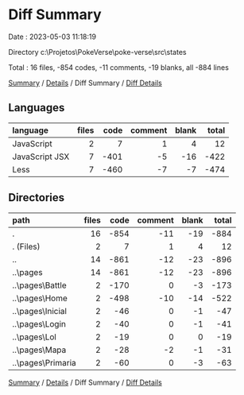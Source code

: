 # Diff Summary

Date : 2023-05-03 11:18:19

Directory c:\\Projetos\\PokeVerse\\poke-verse\\src\\states

Total : 16 files,  -854 codes, -11 comments, -19 blanks, all -884 lines

[Summary](results.md) / [Details](details.md) / Diff Summary / [Diff Details](diff-details.md)

## Languages
| language | files | code | comment | blank | total |
| :--- | ---: | ---: | ---: | ---: | ---: |
| JavaScript | 2 | 7 | 1 | 4 | 12 |
| JavaScript JSX | 7 | -401 | -5 | -16 | -422 |
| Less | 7 | -460 | -7 | -7 | -474 |

## Directories
| path | files | code | comment | blank | total |
| :--- | ---: | ---: | ---: | ---: | ---: |
| . | 16 | -854 | -11 | -19 | -884 |
| . (Files) | 2 | 7 | 1 | 4 | 12 |
| .. | 14 | -861 | -12 | -23 | -896 |
| ..\\pages | 14 | -861 | -12 | -23 | -896 |
| ..\\pages\\Battle | 2 | -170 | 0 | -3 | -173 |
| ..\\pages\\Home | 2 | -498 | -10 | -14 | -522 |
| ..\\pages\\Inicial | 2 | -46 | 0 | -1 | -47 |
| ..\\pages\\Login | 2 | -40 | 0 | -1 | -41 |
| ..\\pages\\Lol | 2 | -19 | 0 | 0 | -19 |
| ..\\pages\\Mapa | 2 | -28 | -2 | -1 | -31 |
| ..\\pages\\Primaria | 2 | -60 | 0 | -3 | -63 |

[Summary](results.md) / [Details](details.md) / Diff Summary / [Diff Details](diff-details.md)